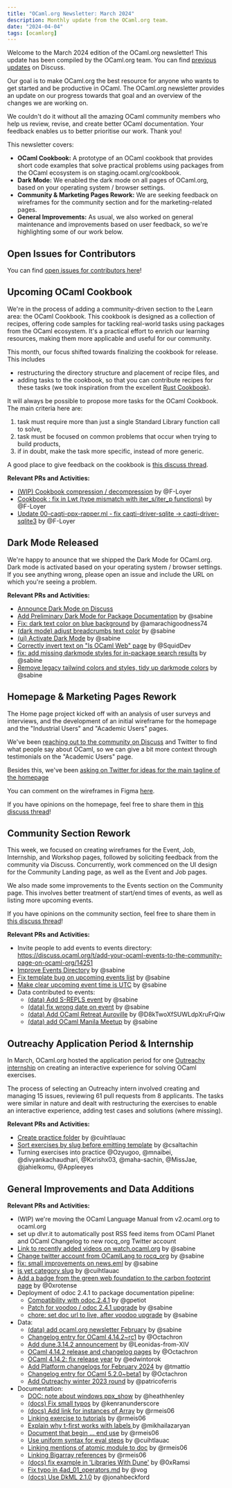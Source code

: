 ```yaml
---
title: "OCaml.org Newsletter: March 2024"
description: Monthly update from the OCaml.org team.
date: "2024-04-04"
tags: [ocamlorg]
---
```


Welcome to the March 2024 edition of the OCaml.org newsletter! This update has been compiled by the OCaml.org team. You can find [previous updates](https://discuss.ocaml.org/tag/ocamlorg-newsletter) on Discuss.

Our goal is to make OCaml.org the best resource for anyone who wants to get started and be productive in OCaml. The OCaml.org newsletter provides an update on our progress towards that goal and an overview of the changes we are working on.

We couldn't do it without all the amazing OCaml community members who help us review, revise, and create better OCaml documentation. Your feedback enables us to better prioritise our work. Thank you!

This newsletter covers:
- **OCaml Cookbook:** A prototype of an OCaml cookbook that provides short code examples that solve practical problems using packages from the OCaml ecosystem is on staging.ocaml.org/cookbook.
- **Dark Mode:** We enabled the dark mode on all pages of OCaml.org, based on your operating system / browser settings.
- **Community & Marketing Pages Rework:** We are seeking feedback on wireframes for the community section and for the marketing-related pages.
- **General Improvements:** As usual, we also worked on general maintenance and improvements based on user feedback, so we're highlighting some of our work below.

## Open Issues for Contributors

You can find [open issues for contributors here](https://github.com/ocaml/ocaml.org/issues?q=is%3Aissue+is%3Aopen+label%3A%22help+wanted%22+no%3Aassignee)!

## Upcoming OCaml Cookbook

We're in the process of adding a community-driven section to the Learn area: the OCaml Cookbook. This cookbook is designed as a collection of recipes, offering code samples for tackling real-world tasks using packages from the OCaml ecosystem. It's a practical effort to enrich our learning resources, making them more applicable and useful for our community.

This month, our focus shifted towards finalizing the cookbook for release. This includes
- restructuring the directory structure and placement of recipe files, and
- adding tasks to the cookbook, so that you can contribute recipes for these tasks (we took inspiration from the excellent [Rust Cookbook](https://rust-lang-nursery.github.io/rust-cookbook/)).

It will always be possible to propose more tasks for the OCaml Cookbook. The main criteria here are:
1. task must require more than just a single Standard Library function call to solve,
2. task must be focused on common problems that occur when trying to build products,
3. if in doubt, make the task more specific, instead of more generic.

A good place to give feedback on the cookbook is [this discuss thread](https://discuss.ocaml.org/t/feedback-help-wanted-upcoming-ocaml-org-cookbook-feature/14127/10).

**Relevant PRs and Activities:**
- [(WIP) Cookbook compression / decompression](https://github.com/ocaml/ocaml.org/pull/2133) by @F-Loyer
- [Cookbook : fix in Lwt (type mismatch with iter_s/iter_p functions)](https://github.com/ocaml/ocaml.org/pull/2127) by @F-Loyer
- [Update 00-caqti-ppx-rapper.ml - fix caqti-driver-sqlite -> caqti-driver-sqlite3](https://github.com/ocaml/ocaml.org/pull/2126) by @F-Loyer


## Dark Mode Released

We're happy to anounce that we shipped the Dark Mode for OCaml.org. Dark mode is activated based on your operating system / browser settings. If you see anything wrong, please open an issue and include the URL on which you're seeing a problem.

**Relevant PRs and Activities:**
- [Announce Dark Mode on Discuss](https://discuss.ocaml.org/t/announcing-the-new-dark-mode-on-ocaml-org/14273)
- [Add Preliminary Dark Mode for Package Documentation](https://github.com/ocaml/ocaml.org/pull/2159) by @sabine
- [Fix: dark text color on blue background](https://github.com/ocaml/ocaml.org/pull/2138) by @amarachigoodness74
- [(dark mode) adjust breadcrumbs text color](https://github.com/ocaml/ocaml.org/pull/2161) by @sabine
- [(ui) Activate Dark Mode](https://github.com/ocaml/ocaml.org/pull/2160) by @sabine
- [Correctly invert text on "Is OCaml Web" page](https://github.com/ocaml/ocaml.org/pull/2191) by @SquidDev
- [fix: add missing darkmode styles for in-package search results](https://github.com/ocaml/ocaml.org/pull/2299) by @sabine
- [Remove legacy tailwind colors and styles, tidy up darkmode colors](https://github.com/ocaml/ocaml.org/pull/2301) by @sabine

## Homepage & Marketing Pages Rework

The Home page project kicked off with an analysis of user surveys and interviews, and the development of an initial wireframe for the homepage and the "Industrial Users" and "Academic Users" pages.

We've been [reaching out to the community on Discuss](https://discuss.ocaml.org/t/academic-ocaml-users-testimonials/14338) and Twitter to find what people say about OCaml, so we can give a bit more context through testimonials on the "Academic Users" page.

Besides this, we've been [asking on Twitter for ideas for the main tagline of the homepage](https://x.com/sabine_s_/status/1772264108479467629?s=20)

You can comment on the wireframes in Figma [here](https://www.figma.com/file/eLNSdvayxqvvfBsRsdbJXN/OCaml-Home-Page?type=design&node-id=5%3A2500&mode=design&t=hHclskuVpoOzKP2u-1).

If you have opinions on the homepage, feel free to share them in [this discuss thread](https://discuss.ocaml.org/t/your-feedback-needed-on-ocaml-home-page-wireframe/14366)!

## Community Section Rework


This week, we focused on creating wireframes for the Event, Job, Internship, and Workshop pages, followed by soliciting feedback from the community via Discuss. Concurrently, work commenced on the UI design for the Community Landing page, as well as the Event and Job pages.

We also made some improvements to the Events section on the Community page. This involves better treatment of start/end times of events, as well as listing more upcoming events.

If you have opinions on the community section, feel free to share them in [this discuss thread](https://discuss.ocaml.org/t/looking-for-ideas-for-the-community-page-at-ocaml-org/14032/9)!

**Relevant PRs and Activities:**
- Invite people to add events to events directory: https://discuss.ocaml.org/t/add-your-ocaml-events-to-the-community-page-on-ocaml-org/14251
- [Improve Events Directory](https://github.com/ocaml/ocaml.org/pull/2132) by @sabine
- [Fix template bug on upcoming events list](https://github.com/ocaml/ocaml.org/pull/2136) by @sabine 
- [Make clear upcoming event time is UTC](https://github.com/ocaml/ocaml.org/pull/2307) by @sabine
- Data contributed to events:
    - [(data) Add S-REPLS event](https://github.com/ocaml/ocaml.org/pull/2135) by @sabine
    - [(data) fix wrong date on event](https://github.com/ocaml/ocaml.org/pull/2143) by @sabine
    - [(data) Add OCaml Retreat Auroville](https://github.com/ocaml/ocaml.org/pull/2134) by @D8kTwoXfSUWLdpXruFrQiw 
    - [(data) add OCaml Manila Meetup](https://github.com/ocaml/ocaml.org/pull/2305) by @sabine

## Outreachy Application Period & Internship

In March, OCaml.org hosted the application period for one [Outreachy internship](https://www.outreachy.org/) on creating an interactive experience for solving OCaml exercises.

The process of selecting an Outreachy intern involved creating and managing 15 issues, reviewing 61 pull requests from 8 applicants. The tasks were similar in nature and dealt with restructuring the exercises to enable an interactive experience, adding test cases and solutions (where missing).

**Relevant PRs and Activities:**
- [Create practice folder](https://github.com/ocaml/ocaml.org/pull/2166) by @cuihtlauac
- [Sort exercises by slug before emitting template](https://github.com/ocaml/ocaml.org/pull/2227) by @csaltachin
- Turning exercises into practice @Ozyugoo, @mnaibei, @divyankachaudhari, @Kxrishx03, @maha-sachin, @MissJae, @jahielkomu, @Appleeyes

## General Improvements and Data Additions

**Relevant PRs and Activities:**
- (WIP) we're moving the OCaml Language Manual from v2.ocaml.org to ocaml.org
- set up dlvr.it to automatically post RSS feed items from OCaml Planet and OCaml Changelog to new rocq_org Twitter account
- [Link to recently added videos on watch.ocaml.org](https://github.com/ocaml/ocaml.org/pull/2128) by @sabine
- [Change twitter account from OCamlLang to rocq_org](https://github.com/ocaml/ocaml.org/pull/2111) by @sabine
- [fix: small improvements on news.eml](https://github.com/ocaml/ocaml.org/pull/2295) by @sabine
- [is yet category slug](https://github.com/ocaml/ocaml.org/pull/2303) by @cuihtlauac
- [Add a badge from the green web foundation to the carbon footprint page](https://github.com/ocaml/ocaml.org/pull/2241) by @0xrotense
- Deployment of odoc 2.4.1 to package documentation pipeline:
    - [Compatibility with odoc.2.4.1](https://github.com/ocaml-doc/voodoo/pull/128) by @gpetiot
    - [Patch for voodoo / odoc 2.4.1 upgrade](https://github.com/ocaml/ocaml.org/pull/2300) by @sabine
    - [chore: set doc url to live, after voodoo upgrade](https://github.com/ocaml/ocaml.org/pull/2304) by @sabine
- Data:
    - [(data) add ocaml.org newsletter February](https://github.com/ocaml/ocaml.org/pull/2154) by @sabine
    - [Changelog entry for OCaml 4.14.2~rc1](https://github.com/ocaml/ocaml.org/pull/2145) by @Octachron
    - [Add dune.3.14.2 announcement](https://github.com/ocaml/ocaml.org/pull/2190) by @Leonidas-from-XIV
    - [OCaml 4.14.2 release and changelog pages](https://github.com/ocaml/ocaml.org/pull/2225) by @Octachron
    - [OCaml 4.14.2: fix release year](https://github.com/ocaml/ocaml.org/pull/2286) by @edwintorok
    - [Add Platform changelogs for February 2024](https://github.com/ocaml/ocaml.org/pull/2288) by @tmattio
    - [Changelog entry for OCaml 5.2.0~beta1](https://github.com/ocaml/ocaml.org/pull/2291) by @Octachron
    - [Add Outreachy winter 2023 round](https://github.com/ocaml/ocaml.org/pull/2244) by @patricoferris
- Documentation:
  - [DOC: note about windows ppx_show](https://github.com/ocaml/ocaml.org/pull/2094) by @heathhenley
  - [(docs) Fix small typos](https://github.com/ocaml/ocaml.org/pull/2152) by @kenranunderscore
  - [(docs) Add link for instances of Array](https://github.com/ocaml/ocaml.org/pull/2146) by @rmeis06
  - [Linking exercise to tutorials](https://github.com/ocaml/ocaml.org/pull/2148) by @rmeis06
  - [Explain why t-first works with labels ](https://github.com/ocaml/ocaml.org/pull/2157) by @mikhailazaryan
  - [Document that begin ... end use](https://github.com/ocaml/ocaml.org/pull/2147) by @rmeis06
  - [Use uniform syntax for eval steps](https://github.com/ocaml/ocaml.org/pull/2183) by @cuihtlauac 
  - [Linking mentions of atomic module to doc](https://github.com/ocaml/ocaml.org/pull/2153) by @rmeis06
  - [Linking Bigarray references](https://github.com/ocaml/ocaml.org/pull/2163) by @rmeis06
  - [(docs) fix example in 'Libraries With Dune'](https://github.com/ocaml/ocaml.org/pull/2247) by @0xRamsi
  - [Fix typo in 4ad_01_operators.md](https://github.com/ocaml/ocaml.org/pull/2219) by @vog
  - [(docs) Use DkML 2.1.0](https://github.com/ocaml/ocaml.org/pull/2249) by @jonahbeckford